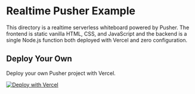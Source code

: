 # Realtime Pusher Example

This directory is a realtime serverless whiteboard powered by Pusher. The frontend is static vanilla HTML, CSS, and JavaScript and the backend is a single Node.js function both deployed with Vercel and zero configuration.

## Deploy Your Own

Deploy your own Pusher project with Vercel.

[![Deploy with Vercel](https://vercel.com/button)](https://vercel.com/new/clone?repository-url=https%3A%2F%2Fgithub.com%2Fvercel%2Fvercel%2Ftree%2Fmain%2Fexamples%2Fvanilla-pusher-functions&env=APP_ID,KEY,SECRET,CLUSTER&envDescription=Pusher%20Channels&envLink=https%3A%2F%2Fpusher.com%2Fchannels)
